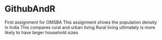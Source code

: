 # GithubAndR
First assignment for OMSBA
This assignment shows the population density in India
This compares rural and urban living
Rural living ultimately is more likely to have larger household sizes
